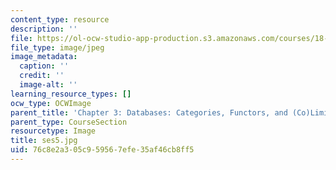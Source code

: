 ```yaml
---
content_type: resource
description: ''
file: https://ol-ocw-studio-app-production.s3.amazonaws.com/courses/18-s097-applied-category-theory-january-iap-2019/76c8e2a305c959567efe35af46cb8ff5_ses5.jpg
file_type: image/jpeg
image_metadata:
  caption: ''
  credit: ''
  image-alt: ''
learning_resource_types: []
ocw_type: OCWImage
parent_title: 'Chapter 3: Databases: Categories, Functors, and (Co)Limits'
parent_type: CourseSection
resourcetype: Image
title: ses5.jpg
uid: 76c8e2a3-05c9-5956-7efe-35af46cb8ff5
---
```

